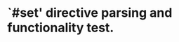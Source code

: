 `#set' directive parsing and functionality test.
==================================================
